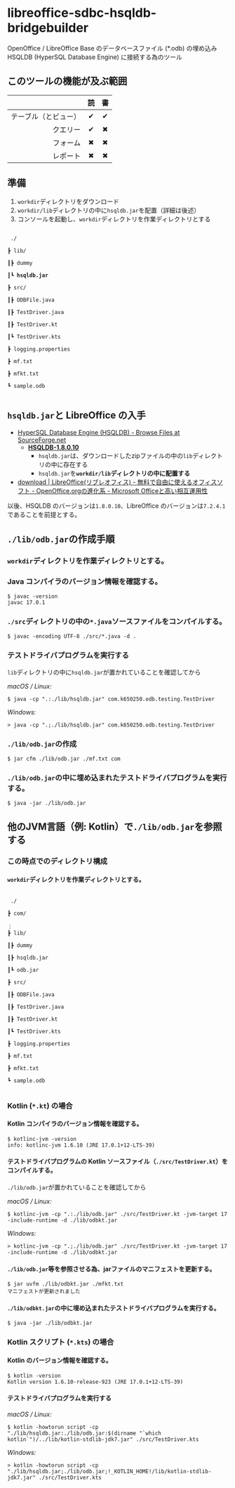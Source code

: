 # libreoffice-sdbc-hsqldb-bridgebuilder
OpenOffice / LibreOffice Base のデータベースファイル (*.odb) の埋め込み HSQLDB (HyperSQL Database Engine) に接続する為のツール

## このツールの機能が及ぶ範囲
||読|書|
|---:|:---:|:---:|
|テーブル（とビュー）|&#10004;|&#10004;|
|クエリー|&#10004;|&#10006;|
|フォーム|&#10006;|&#10006;|
|レポート|&#10006;|&#10006;|

## 準備
1. `workdir`ディレクトリをダウンロード
2. `workdir/lib`ディレクトリの中に`hsqldb.jar`を配置（詳細は後述）
3. コンソールを起動し、`workdir`ディレクトリを作業ディレクトリとする

<pre><code>
&nbsp;./<br />
&#9507; lib/<br />
&#9475;&#9507; dummy<br />
&#9475;&#9495; <b>hsqldb.jar</b><br />
&#9507; src/<br />
&#9475;&#9507; ODBFile.java<br />
&#9475;&#9507; TestDriver.java<br />
&#9475;&#9507; TestDriver.kt<br />
&#9475;&#9495; TestDriver.kts<br />
&#9507; logging.properties<br />
&#9507; mf.txt<br />
&#9507; mfkt.txt<br />
&#9495; sample.odb<br />
</code></pre>

## `hsqldb.jar`と LibreOffice の入手
- [HyperSQL Database Engine (HSQLDB) -  Browse Files at SourceForge.net](https://sourceforge.net/projects/hsqldb/files/)
  - **[HSQLDB-1.8.0.10](https://sourceforge.net/projects/hsqldb/files/hsqldb/hsqldb_1_8_0/)**
    - `hsqldb.jar`は、ダウンロードしたzipファイルの中の`lib`ディレクトリの中に存在する
    - `hsqldb.jar`を<b>`workdir/lib`ディレクトリの中に配置する</b>
- [download | LibreOffice(リブレオフィス) - 無料で自由に使えるオフィスソフト - OpenOffice.orgの進化系 - Microsoft Officeと高い相互運用性](https://ja.libreoffice.org/download/download/)

以後、HSQLDB のバージョンは`1.8.0.10`、LibreOffice のバージョンは`7.2.4.1`であることを前提とする。

## `./lib/odb.jar`の作成手順

### `workdir`ディレクトリを作業ディレクトリとする。

### Java コンパイラのバージョン情報を確認する。
```
$ javac -version
javac 17.0.1
```

### `./src`ディレクトリの中の`*.java`ソースファイルをコンパイルする。
```
$ javac -encoding UTF-8 ./src/*.java -d .
```
### テストドライバプログラムを実行する
`lib`ディレクトリの中に`hsqldb.jar`が置かれていることを確認してから

*macOS / Linux:*
```
$ java -cp ".:./lib/hsqldb.jar" com.k650250.odb.testing.TestDriver
```

*Windows:*
```
> java -cp ".;./lib/hsqldb.jar" com.k650250.odb.testing.TestDriver
```

### `./lib/odb.jar`の作成

```
$ jar cfm ./lib/odb.jar ./mf.txt com
```

### `./lib/odb.jar`の中に埋め込まれたテストドライバプログラムを実行する。

```
$ java -jar ./lib/odb.jar
```

## 他のJVM言語（例: Kotlin）で`./lib/odb.jar`を参照する

### この時点でのディレクトリ構成

#### `workdir`ディレクトリを作業ディレクトリとする。

<pre><code>
&nbsp;./<br />
&#9507; com/<br />
&#65049;
&#9507; lib/<br />
&#9475;&#9507; dummy<br />
&#9475;&#9507; hsqldb.jar<br />
&#9475;&#9495; odb.jar<br />
&#9507; src/<br />
&#9475;&#9507; ODBFile.java<br />
&#9475;&#9507; TestDriver.java<br />
&#9475;&#9507; TestDriver.kt<br />
&#9475;&#9495; TestDriver.kts<br />
&#9507; logging.properties<br />
&#9507; mf.txt<br />
&#9507; mfkt.txt<br />
&#9495; sample.odb<br />
</code></pre>

### Kotlin (`*.kt`) の場合

#### Kotlin コンパイラのバージョン情報を確認する。

```
$ kotlinc-jvm -version
info: kotlinc-jvm 1.6.10 (JRE 17.0.1+12-LTS-39)
```

#### テストドライバプログラムの Kotlin ソースファイル（`./src/TestDriver.kt`）をコンパイルする。
`./lib/odb.jar`が置かれていることを確認してから

*macOS / Linux:*
```
$ kotlinc-jvm -cp ".:./lib/odb.jar" ./src/TestDriver.kt -jvm-target 17 -include-runtime -d ./lib/odbkt.jar
```

*Windows:*
```
> kotlinc-jvm -cp ".;./lib/odb.jar" ./src/TestDriver.kt -jvm-target 17 -include-runtime -d ./lib/odbkt.jar
```

#### `./lib/odb.jar`等を参照させる為、jarファイルのマニフェストを更新する。

```
$ jar uvfm ./lib/odbkt.jar ./mfkt.txt
マニフェストが更新されました
```

#### `./lib/odbkt.jar`の中に埋め込まれたテストドライバプログラムを実行する。

```
$ java -jar ./lib/odbkt.jar
```

### Kotlin スクリプト (`*.kts`) の場合

#### Kotlin のバージョン情報を確認する。

```
$ kotlin -version
Kotlin version 1.6.10-release-923 (JRE 17.0.1+12-LTS-39)
```

#### テストドライバプログラムを実行する

*macOS / Linux:*
```
$ kotlin -howtorun script -cp "./lib/hsqldb.jar:./lib/odb.jar:$(dirname "`which kotlin`")/../lib/kotlin-stdlib-jdk7.jar" ./src/TestDriver.kts
```

*Windows:*
```
> kotlin -howtorun script -cp "./lib/hsqldb.jar;./lib/odb.jar;!_KOTLIN_HOME!/lib/kotlin-stdlib-jdk7.jar" ./src/TestDriver.kts
```
